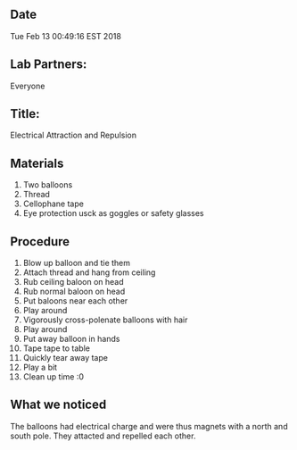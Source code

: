 ## Date 

Tue Feb 13 00:49:16 EST 2018

## Lab Partners:

Everyone

## Title: 

Electrical Attraction and Repulsion

## Materials

1. Two balloons
2. Thread
3. Cellophane tape
4. Eye protection usck as goggles or safety glasses

## Procedure

1. Blow up balloon and tie them
2. Attach thread and hang from ceiling
3. Rub ceiling baloon on head
4. Rub normal baloon on head
5. Put baloons near each other
6. Play around
7. Vigorously cross-polenate balloons with hair
8. Play around
9. Put away balloon in hands
10. Tape tape to table
11. Quickly tear away tape
12. Play a bit
13. Clean up time :0

## What we noticed

The balloons had electrical charge and were thus magnets with a north and south pole. They attacted and repelled each other. 
